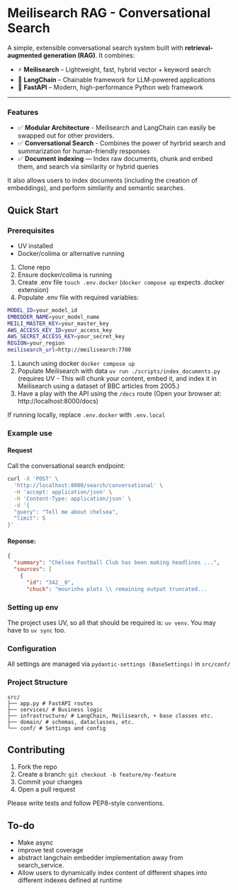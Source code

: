 # Meilisearch RAG - Conversational Search 

A simple, extensible conversational search system built with **retrieval-augmented generation (RAG)**. It combines:

- ⚡ **Meilisearch** – Lightweight, fast, hybrid vector + keyword search
- 🧠 **LangChain** – Chainable framework for LLM-powered applications
- 🚀 **FastAPI** – Modern, high-performance Python web framework

---

### Features 
- ✅ **Modular Architecture** - Meilisearch and LangChain can easily be swapped out for other providers. 
- ✅ **Conversational Search** - Combines the power of hyrbrid search and summarization for human-friendly responses
- ✅ **Document indexing** — Index raw documents, chunk and embed them, and search via similarity or hybrid queries

It also allows users to index documents (including the creation of embeddings), and perform similarity and semantic searches. 

## Quick Start 

### Prerequisites   
* UV installed 
* Docker/colima or alternative running 

1. Clone repo 
2. Ensure docker/colima is running 
3. Create .env file `touch .env.docker` (`docker compose up` expects .docker extension)
4. Populate .env file with required variables: 
```bash
MODEL_ID=your_model_id
EMBEDDER_NAME=your_model_name
MEILI_MASTER_KEY=your_master_key
AWS_ACCESS_KEY_ID=your_access_key
AWS_SECRET_ACCESS_KEY=your_secret_key
REGION=your_region
meilisearch_url=http://meilisearch:7700

```
1. Launch using docker `docker compose up`
2. Populate Meilisearch with data `uv run ./scripts/index_documents.py` (requires UV - This will chunk your content, embed it, and index it in Meilisearch using a dataset of BBC articles from 2005.)
3. Have a play with the API using the `/docs` route (Open your browser at: http://localhost:8000/docs)

If running locally, replace `.env.docker` with `.env.local`

### Example use 
#### Request 
Call the conversational search endpoint: 
```bash 
curl -X 'POST' \
  'http://localhost:8000/search/conversational' \
  -H 'accept: application/json' \
  -H 'Content-Type: application/json' \
  -d '{
  "query": "Tell me about chelsea",
  "limit": 5
}' 
```
#### Reponse: 
```json
{
  "summary": "Chelsea Football Club has been making headlines ...",
  "sources": [
    {
      "id": "342__0",
      "chuck": "mourinho plots \\ remaining output truncated... 
```

### Setting up env 
The project uses UV, so all that should be required is: `uv venv`. You may have to `uv sync` too. 

### Configuration 

All settings are managed via `pydantic-settings (BaseSettings)` in `src/conf/`

### Project Structure 
```
src/
├── app.py # FastAPI routes
├── services/ # Business logic
├── infrastructure/ # LangChain, Meilisearch, + base classes etc.
├── domain/ # schemas, dataclasses, etc.
└── conf/ # Settings and config
```
## Contributing

1. Fork the repo
2. Create a branch: `git checkout -b feature/my-feature`
3. Commit your changes
4. Open a pull request

Please write tests and follow PEP8-style conventions.

## To-do 
* Make async 
* improve test coverage 
* abstract langchain embedder implementation away from search_service. 
* Allow users to dynamically index content of different shapes into different indexes defined at runtime 
